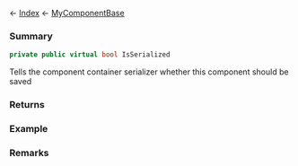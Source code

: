 ← [Index](Api-Index) ← [MyComponentBase](VRage.Game.Components.MyComponentBase)

### Summary

```csharp
private public virtual bool IsSerialized
```

Tells the component container serializer whether this component should be saved

### Returns



### Example

### Remarks

